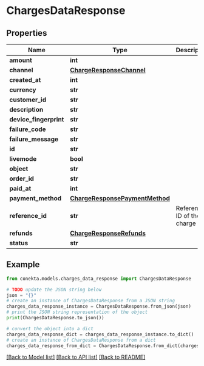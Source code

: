 # ChargesDataResponse


## Properties

Name | Type | Description | Notes
------------ | ------------- | ------------- | -------------
**amount** | **int** |  | [optional] 
**channel** | [**ChargeResponseChannel**](ChargeResponseChannel.md) |  | [optional] 
**created_at** | **int** |  | [optional] 
**currency** | **str** |  | [optional] 
**customer_id** | **str** |  | [optional] 
**description** | **str** |  | [optional] 
**device_fingerprint** | **str** |  | [optional] 
**failure_code** | **str** |  | [optional] 
**failure_message** | **str** |  | [optional] 
**id** | **str** |  | [optional] 
**livemode** | **bool** |  | [optional] 
**object** | **str** |  | [optional] 
**order_id** | **str** |  | [optional] 
**paid_at** | **int** |  | [optional] 
**payment_method** | [**ChargeResponsePaymentMethod**](ChargeResponsePaymentMethod.md) |  | [optional] 
**reference_id** | **str** | Reference ID of the charge | [optional] 
**refunds** | [**ChargeResponseRefunds**](ChargeResponseRefunds.md) |  | [optional] 
**status** | **str** |  | [optional] 

## Example

```python
from conekta.models.charges_data_response import ChargesDataResponse

# TODO update the JSON string below
json = "{}"
# create an instance of ChargesDataResponse from a JSON string
charges_data_response_instance = ChargesDataResponse.from_json(json)
# print the JSON string representation of the object
print(ChargesDataResponse.to_json())

# convert the object into a dict
charges_data_response_dict = charges_data_response_instance.to_dict()
# create an instance of ChargesDataResponse from a dict
charges_data_response_from_dict = ChargesDataResponse.from_dict(charges_data_response_dict)
```
[[Back to Model list]](../README.md#documentation-for-models) [[Back to API list]](../README.md#documentation-for-api-endpoints) [[Back to README]](../README.md)



